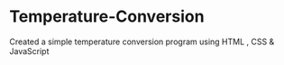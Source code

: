# Temperature-Conversion
Created a simple temperature conversion program using HTML , CSS &amp; JavaScript 
